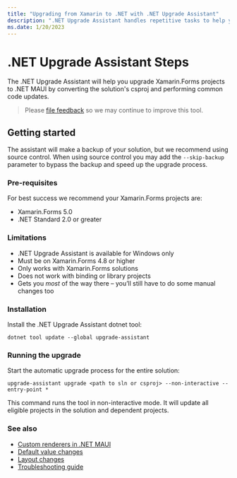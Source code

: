 ```yaml
---
title: "Upgrading from Xamarin to .NET with .NET Upgrade Assistant"
description: ".NET Upgrade Assistant handles repetitive tasks to help you upgrade to .NET from .NET Framework."
ms.date: 1/20/2023
---
```


# .NET Upgrade Assistant Steps

The .NET Upgrade Assistant will help you upgrade Xamarin.Forms projects to .NET MAUI by converting the solution's csproj and performing common code updates.

> Please [file feedback](https://github.com/maddymontaquila/maui-migration-samples/issues/new?assignees=&labels=&template=trial-migration-template.md&title=[MIGRATION]+Your+migration+name+here) so we may continue to improve this tool.

## Getting started

The assistant will make a backup of your solution, but we recommend using source control. When using source control you may add the `--skip-backup` parameter to bypass the backup and speed up the upgrade process.

### Pre-requisites

For best success we recommend your Xamarin.Forms projects are:

* Xamarin.Forms 5.0
* .NET Standard 2.0 or greater

### Limitations

- .NET Upgrade Assistant is available for Windows only
- Must be on Xamarin.Forms 4.8 or higher
- Only works with Xamarin.Forms solutions 
- Does not work with binding or library projects
- Gets you _most_ of the way there – you’ll still have to do some manual changes too

### Installation

Install the .NET Upgrade Assistant dotnet tool:

```console
dotnet tool update --global upgrade-assistant
```

### Running the upgrade

Start the automatic upgrade process for the entire solution:

```console
upgrade-assistant upgrade <path to sln or csproj> --non-interactive --entry-point *
```

This command runs the tool in non-interactive mode. It will update all eligible projects in the solution and dependent projects.

### See also

* [Custom renderers in .NET MAUI](using-custom-renderers.md)
* [Default value changes](defaults.md)
* [Layout changes](layout-reference.md)
* [Troubleshooting guide](troubleshooting.md)
